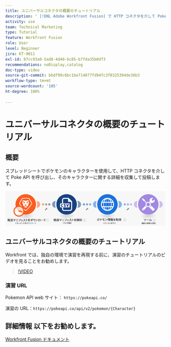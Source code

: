 ```yaml
---
title: ユニバーサルコネクタの概要のチュートリアル
description: ' [!DNL Adobe Workfront Fusion] で HTTP コネクタを介して Poke API を呼び出し、ポケモンキャラクターに関する情報を収集して投稿する方法を学びます。'
activity: use
team: Technical Marketing
type: Tutorial
feature: Workfront Fusion
role: User
level: Beginner
jira: KT-9011
exl-id: 87cc93a0-5ad8-4d40-bc85-b7fda35b0df3
recommendations: noDisplay,catalog
doc-type: video
source-git-commit: bbdf99c6bc1be714077fd94fc3f8325394de36b3
workflow-type: tm+mt
source-wordcount: '105'
ht-degree: 100%

---
```


# ユニバーサルコネクタの概要のチュートリアル

## 概要

スプレッドシートでポケモンのキャラクターを使用して、HTTP コネクタを介して Poke API を呼び出し、そのキャラクターに関する詳細を収集して投稿します。

![Fusion シナリオの画像](assets/universal-connectors-and-routing-1.png)

## ユニバーサルコネクタの概要のチュートリアル

Workfront では、独自の環境で演習を再現する前に、演習のチュートリアルのビデオを見ることをお勧めします。

>[!VIDEO](https://video.tv.adobe.com/v/335270/?quality=12&learn=on&enablevpops=1)

### 演習 URL

Pokemon API web サイト： `https://pokeapi.co/`

演習の URL：`https://pokeapi.co/api/v2/pokemon/{Character}`


## 詳細情報 以下をお勧めします。

[Workfront Fusion ドキュメント](https://experienceleague.adobe.com/en/docs/workfront-fusion/using/get-started-with-fusion/understand-workfront-fusion/workfront-fusion-overview)
